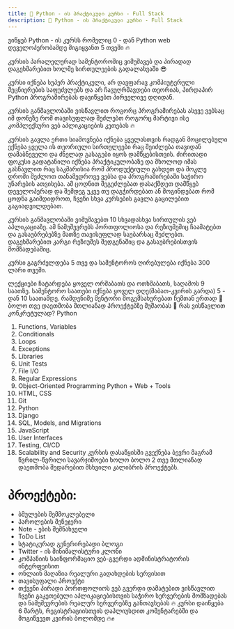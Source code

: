 ```yaml
---
title: 🐍 Python - ის პრაქტიკული კურსი - Full Stack
description: 🐍 Python - ის პრაქტიკული კურსი - Full Stack
---
```

ვიწყებ Python - ის კურსს რომელიც 0 - დან Python web დეველოპერობამდე მიგიყვანთ 5 თვეში 🔥 

კურსის პარალელურად სამენტოროშიც ვიმუშავებ და პირადად დაგეხმარებით ხოლმე სირთულეების გადალახვაში 😎

კურსი იქნება სუპერ პრაქტიკული, არ დავფარავ კომპიუტერული მეცნიერების საფუძვლებს და არ ჩავუღრმავდები თეორიას, პირდაპირ Python პროგრამირებას დავიწყებთ პირველივე დღიდან.

კურსის განმავლობაში ვისწავლით როგორც პროგრამირებას ასევე ვებსაც იმ დონეზე რომ თავისუფლად შეძლებთ როგორც მარტივი ისე კომპლექსური ვებ აპლიკაციების კეთებას 🔥

კურსის გავლა ერთი სიამოვნება იქნება ყველასთვის რადგან მოცილებული ექნება ყველა ის თეორიული სირთულეები რაც შეიძლება თავიდან დამაბნეველი და ძნელად გასაგები იყოს დამწყებისთვის. ძირითადი ფოკუსი გადატანილი იქნება პრაქტიკულობაზე და მხოლოდ იმას გასწავლით რაც საკმარისია რომ პროდუქტიული გახდეთ და მოკლე დროში შეძლოთ თანამედროვე ვებსა და პროგრამირებაში საჭირო უნარების ათვისება. ამ ცოდნით შეგეძლებათ დასაქმდეთ დამწყებ დეველოპერად და შემდეგ უკვე თუ დაგჭირდებათ ან მოგინდებათ რომ ცოდნა გაიმდიდროთ, ჩვენი სხვა კურსების გავლა გაცილებით გაგიადვილდებათ. 

კურსის განმავლობაში ვიმუშავებთ 10 სხვადასხვა სირთულის ვებ აპლიკაციაზე. ამ ნამუშევრებს პორთფოლიოსა და რეზიუმეშიც ჩაამატებთ და გასაუბრებებზე მათზე თავისუფლად საუბარსაც შეძლებთ.
დაგეხმარებით კარგი რეზიუმეს შედგენაშიც  და გასაუბრებისთვის მომზადებაშიც.

კურსი გაგრძელდება 5 თვე და სამენტოროს ღირებულება იქნება 300 ლარი თვეში. 

ლექციები ჩატარდება ყოველ ორშაბათს და ოთხშაბათს, საღამოს 9 საათზე. 
სამენტორო საათები იქნება ყოველ დღე(შაბათ-კვირის გარდა) 5 - დან 10 საათამდე. რამდენიმე მენტორი მოგემსახურებათ ჩემთან ერთად 🚀
ბოლო თვე დაეთმობა მთლიანად პროექტებზე მუშაობას 💪
რას ვისწავლით კონკრეტულად? 
Python 
1. Functions, Variables
2. Conditionals
3. Loops
4. Exceptions
5. Libraries
6. Unit Tests
7. File I/O
8. Regular Expressions
9. Object-Oriented Programming
Python + Web + Tools
1. HTML, CSS
2. Git
3. Python
4. Django
5. SQL, Models, and Migrations
6. JavaScript
7. User Interfaces
8. Testing, CI/CD
9. Scalability and Security
კურსის დასაწყისში გვექნება ბევრი მაგრამ წვრილ-წვრილი სავარჯიშოები ხოლო ბოლო 2 თვე მთლიანად დაეთმობა შედარებით მსხვილი კალიბრის პროექტებს. 

# პროექტები:
- ბმულების შემმოკლებელი
- პაროლების მენეჯერი
- Note - ების შემნახველი
- ToDo List
- სტატიკურად გენერირებადი ბლოგი
- Twitter - ის მინიმალისტური კლონი
- კომპანიის საინფორმაციო ვებ-გვერდი ადმინისტრატორის ინტერფეისით
- ონლაინ მაღაზია რეალური გადახდების სერვისით
- თავისუფალი პროექტი
- თქვენი პირადი პორთფოლიოს ვებ გვერდი
დამატებით ვისწავლით ჩვენი გაკეთებული აპლიკაციებისთვის საჭირო სერვერების მომზადებას და ნამუშევრების რეალურ სერვერებზე განთავსებას 🔥
კურსი დაიწყება 6 მარტს, რეგისტრაციისთვის დაპლიუსდით კომენტარებში და მოგიწვევთ კვირის ბოლომდე 🔥✊